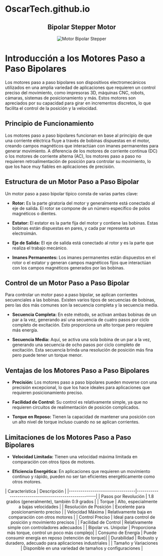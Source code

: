 # OscarTech.github.io

<div align="center">
  <h2>Bipolar Stepper Motor</h2>
  <img src="https://github.com/OscarSanchez10/OscarTech.github.io/assets/129460323/6441bc4e-1ecc-423f-aa6d-aca5d755e8db" alt="Motor Bipolar Stepper">
</div>


# Introducción a los Motores Paso a Paso Bipolares

Los motores paso a paso bipolares son dispositivos electromecánicos utilizados en una amplia variedad de aplicaciones que requieren un control preciso del movimiento, como impresoras 3D, máquinas CNC, robots, cámaras, sistemas de posicionamiento y más. Estos motores son apreciados por su capacidad para girar en incrementos discretos, lo que facilita el control de la posición y la velocidad.

## Principio de Funcionamiento

Los motores paso a paso bipolares funcionan en base al principio de que una corriente eléctrica fluye a través de bobinas dispuestas en el motor, creando campos magnéticos que interactúan con imanes permanentes para generar movimiento. A diferencia de los motores de corriente continua (DC) o los motores de corriente alterna (AC), los motores paso a paso no requieren retroalimentación de posición para controlar su movimiento, lo que los hace muy fiables en aplicaciones de precisión.

## Estructura de un Motor Paso a Paso Bipolar

Un motor paso a paso bipolar típico consta de varias partes clave:

- **Rotor:** Es la parte giratoria del motor y generalmente está conectado al eje de salida. El rotor se compone de un número específico de polos magnéticos o dientes.

- **Estator:** El estator es la parte fija del motor y contiene las bobinas. Estas bobinas están dispuestas en pares, y cada par representa un electroimán.

- **Eje de Salida:** El eje de salida está conectado al rotor y es la parte que realiza el trabajo mecánico.

- **Imanes Permanentes:** Los imanes permanentes están dispuestos en el rotor o el estator y generan campos magnéticos fijos que interactúan con los campos magnéticos generados por las bobinas.

## Control de un Motor Paso a Paso Bipolar

Para controlar un motor paso a paso bipolar, se aplican corrientes secuenciales a las bobinas. Existen varios tipos de secuencias de bobinas, pero las dos más comunes son la secuencia completa y la secuencia media.

- **Secuencia Completa:** En este método, se activan ambas bobinas de un par a la vez, generando así una secuencia de cuatro pasos por ciclo completo de excitación. Esto proporciona un alto torque pero requiere más energía.

- **Secuencia Media:** Aquí, se activa una sola bobina de un par a la vez, generando una secuencia de ocho pasos por ciclo completo de excitación. Esta secuencia brinda una resolución de posición más fina pero puede tener un torque menor.

## Ventajas de los Motores Paso a Paso Bipolares

- **Precisión:** Los motores paso a paso bipolares pueden moverse con una precisión excepcional, lo que los hace ideales para aplicaciones que requieren posicionamiento preciso.

- **Facilidad de Control:** Su control es relativamente simple, ya que no requieren circuitos de realimentación de posición complicados.

- **Torque en Reposo:** Tienen la capacidad de mantener una posición con un alto nivel de torque incluso cuando no se aplican corrientes.

## Limitaciones de los Motores Paso a Paso Bipolares

- **Velocidad Limitada:** Tienen una velocidad máxima limitada en comparación con otros tipos de motores.

- **Eficiencia Energética:** En aplicaciones que requieren un movimiento continuo y rápido, pueden no ser tan eficientes energéticamente como otros motores.

<div align="center">
| Característica                   | Descripción                                           |
|----------------------------------|-------------------------------------------------------|
| Pasos por Revolución             | 1.8 grados (generalmente), también 0.9 grados        |
| Torque                           | Alto, especialmente a bajas velocidades              |
| Resolución de Posición           | Excelente para posicionamiento preciso               |
| Velocidad Máxima                 | Relativamente baja en comparación con otros motores  |
| Control Preciso                  | Ideal para control de posición y movimiento precisos |
| Facilidad de Control             | Relativamente simple con controladores adecuados    |
| Bipolar vs. Unipolar             | Proporciona más torque, control un poco más complejo|
| Consumo de Energía               | Puede consumir energía en reposo (retención de torque)|
| Durabilidad                      | Robusto y duradero, adecuado para aplicaciones industriales |
| Tamaño y Variaciones             | Disponible en una variedad de tamaños y configuraciones |
</div>
